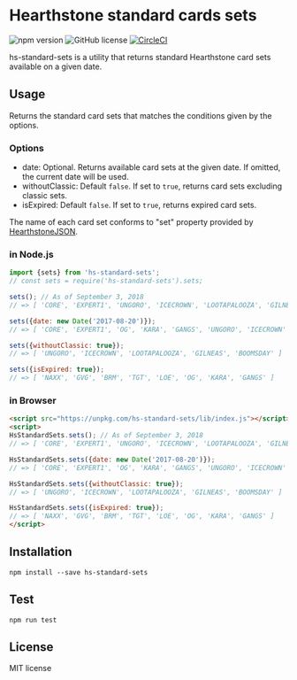 # Hearthstone standard cards sets
![npm version](https://img.shields.io/npm/v/hs-standard-sets.svg?style=flat)
![GitHub license](https://img.shields.io/badge/license-MIT-blue.svg)
[![CircleCI](https://circleci.com/gh/sakai-akinobu/hs-standard-sets.svg?style=svg)](https://circleci.com/gh/sakai-akinobu/hs-standard-sets)

hs-standard-sets is a utility that returns standard Hearthstone card sets available on a given date.

## Usage

Returns the standard card sets that matches the conditions given by the options.

### Options

- date: Optional. Returns available card sets at the given date. If omitted, the current date will be used.
- withoutClassic: Default `false`. If set to `true`, returns card sets excluding classic sets.
- isExpired: Default `false`. If set to `true`, returns expired card sets.

The name of each card set conforms to "set" property provided by [HearthstoneJSON](https://hearthstonejson.com/).

### in Node.js

```javascript
import {sets} from 'hs-standard-sets';
// const sets = require('hs-standard-sets').sets;

sets(); // As of September 3, 2018
// => [ 'CORE', 'EXPERT1', 'UNGORO', 'ICECROWN', 'LOOTAPALOOZA', 'GILNEAS', 'BOOMSDAY' ]

sets({date: new Date('2017-08-20')});
// => [ 'CORE', 'EXPERT1', 'OG', 'KARA', 'GANGS', 'UNGORO', 'ICECROWN' ]

sets({withoutClassic: true});
// => [ 'UNGORO', 'ICECROWN', 'LOOTAPALOOZA', 'GILNEAS', 'BOOMSDAY' ]

sets({isExpired: true});
// => [ 'NAXX', 'GVG', 'BRM', 'TGT', 'LOE', 'OG', 'KARA', 'GANGS' ]
```

### in Browser

```html
<script src="https://unpkg.com/hs-standard-sets/lib/index.js"></script>
<script>
HsStandardSets.sets(); // As of September 3, 2018
// => [ 'CORE', 'EXPERT1', 'UNGORO', 'ICECROWN', 'LOOTAPALOOZA', 'GILNEAS', 'BOOMSDAY' ]

HsStandardSets.sets({date: new Date('2017-08-20')});
// => [ 'CORE', 'EXPERT1', 'OG', 'KARA', 'GANGS', 'UNGORO', 'ICECROWN' ]

HsStandardSets.sets({withoutClassic: true});
// => [ 'UNGORO', 'ICECROWN', 'LOOTAPALOOZA', 'GILNEAS', 'BOOMSDAY' ]

HsStandardSets.sets({isExpired: true});
// => [ 'NAXX', 'GVG', 'BRM', 'TGT', 'LOE', 'OG', 'KARA', 'GANGS' ]
</script>
```

## Installation

```
npm install --save hs-standard-sets
```

## Test

```
npm run test
```

## License

MIT license
